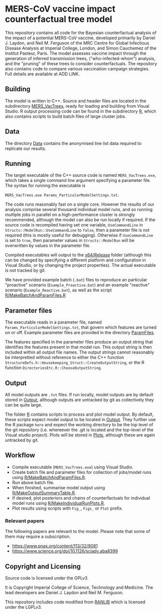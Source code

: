 # MERS-CoV vaccine impact counterfactual tree model

This repository contains all code for the Bayesian counterfactual analysis of the impact of 
a potential MERS-CoV vaccine, developed primarily by Daniel J. Laydon, and Neil M. Ferguson of the MRC Centre
for Global Infectious Disease Analysis at Imperial College, London, and Simon Cauchemez of the Institut Pasteur, Paris. 
The model assesses vaccine impact through the generation of inferred transmission trees, 
("who-infected-whom") analysis, and the "pruning" of these trees to consider counterfactuals. 
The repository also contains code to compare various vaccination campaign strategies.
Full details are available at ADD LINK.


## Building

The model is written in C++. 
Source and header files are located in the subdirectory [MERS_VacTrees](./MERS_VacTrees), 
ready for loading and building from Visual Studio. R output processing code can be found in the 
subdirectory [R](./R), which also contains scripts to build batch files of large cluster jobs. 

## Data

The directory [Data](./Data) contains the anonymised line list data required to replicate our results. 

## Running

The target executable of the C++ source code is named `MERS_VacTrees.exe`, which takes a single 
command line argument specifying a parameter file. The syntax for running the executable is 

`MERS_VacTrees.exe Params_ParticularModelSettings.txt`. 

The code runs reasonably fast on a single core. However the results of our analysis comprise several thousand 
individual model runs, and so running multiple jobs in parallel on a high-performance cluster is strongly recommended, although
 the model can also be run locally if required. 
If the source code is recompiled having 
set one variable, `UseCommandLine` in `Structs::ModelRun::UseCommandLine` to `false`, then a parameter file is not 
required (this is mostly useful for debugging). Otherwise if `UseCommandLine` is set to `true`, then 
parameter values in `Structs::ModelRun` will be overwritten by values in the parameter file.

Compiled executables will output to the [x64/Release](./x64/Release) folder 
(although this can be changed by specifying a different platform and configuration in Visual Studio, 
or by changing the project properties). The actual executable is not tracked by git.
 
We have provided example batch (`.bat`) files to reproduce an particular "proactive" scenario (`Example_Proactive.bat`)
and an example "reactive" scenario (`Example_Reactive.bat`), 
as well as the script [R/MakeBatchAndParamFiles.R](./R/MakeBatchAndParamFiles.R)

## Parameter files

The executable reads in a parameter file, named `Params_ParticularModelSettings.txt`, 
that govern which features are turned on or off.
Example parameter files are provided in the directory [ParamFiles](./ParamFiles).

The features specified in the parameter files 
produce an output string that identifies the features present in that model run. 
This output string is then included within all output file names. 
The output strings cannot reasonably be interpretted without reference to either the C++ function 
`StructureDefs.h::Housekeeping_Struct::CreateOutputString`, 
or the R function `DirectoriesEtc.R::ChooseOutputString`.

## Output

All model outputs are `.txt` files. 
If run locally, model outputs are by default stored in 
[Output](./Output), although outputs are untracked by git as collectively
they can be quite large. 

The folder [R](./R) contains scripts to process and plot model output. By default, these scripts
expect model output to be located in [Output](./Output). They further use the R package `here` and expect the working
directory to be the top level of the git repository 
(i.e. whereever the .git is located and the top-level of the Visual studio project).
Plots will be stored in [Plots](./Plots), although these are again untracked by git.

## Workflow

- Compile executable (`MERS_VacTrees.exe`) using Visual Studio.
- Create batch file and parameter files for collection of jobs/model runs using [R/MakeBatchAndParamFiles.R](./R/MakeBatchAndParamFiles.R).
- Run above batch file.
- When finished, summarise model output using [R/MakeOutputSummaryTable.R](./R/MakeOutputSummaryTable.R).
- If desired, plot posteriors and chains of counterfactuals for individual model runs using [R/MakeIndividualRunPlots.R](./RMakeIndividualRunPlots.R).
- Plot results using scripts with `Fig_`, `Figs_` or `Plot` prefix.

### Relevant papers

The following papers are relevant to the model. Please note that some of them
may require a subscription.

- <https://www.pnas.org/content/113/32/9081>
- <https://www.science.org/doi/10.1126/sciadv.aba8399>

## Copyright and Licensing

Source code is licensed under the GPLv3.

It is Copyright Imperial College of Science, Technology and Medicine. The
lead developers are Daniel J. Laydon and Neil M. Ferguson. 

This repository includes code modified from
[RANLIB](https://people.sc.fsu.edu/~jburkardt/c_src/ranlib/ranlib.html) which
is licensed under the LGPLv3.

